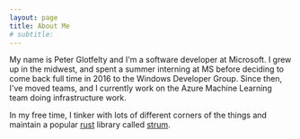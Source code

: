 ```yaml
---
layout: page
title: About Me
# subtitle:
---
```


My name is Peter Glotfelty and I'm a software developer at Microsoft. I grew up in the midwest, and spent a summer
interning at MS before deciding to come back full time in 2016 to the Windows Developer Group. Since then,
I've moved teams, and I currently work on the Azure Machine Learning team doing infrastructure work.

In my free time, I tinker with lots of different corners of the things and maintain a popular [rust][1] library
called [strum][2].

[1]: https://www.rust-lang.org/
[2]: https://github.com/Peternator7/strum

